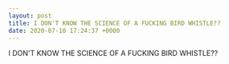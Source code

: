 ```yaml
---
layout: post
title: I DON'T KNOW THE SCIENCE OF A FUCKING BIRD WHISTLE??
date: 2020-07-10 17:24:37 +0000
---
```


I DON'T KNOW THE SCIENCE OF A FUCKING BIRD WHISTLE??


